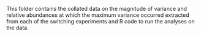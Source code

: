 This folder contains the collated data on the magnitude of variance and relative abundances at which the maximum
variance occurred extracted from each of the switching experiments and R code to run the analyses on the data.
